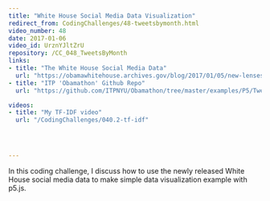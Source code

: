 ```yaml
---
title: "White House Social Media Data Visualization"
redirect_from: CodingChallenges/48-tweetsbymonth.html
video_number: 48
date: 2017-01-06
video_id: UrznYJltZrU
repository: /CC_048_TweetsByMonth
links:
- title: "The White House Social Media Data"
  url: "https://obamawhitehouse.archives.gov/blog/2017/01/05/new-lenses-first-social-media-presidency"
- title: "ITP 'Obamathon' Github Repo"
  url: "https://github.com/ITPNYU/Obamathon/tree/master/examples/P5/TweetsByMonth"

videos:
- title: "My TF-IDF video"
  url: "/CodingChallenges/040.2-tf-idf"




---
```


In this coding challenge, I discuss how to use the newly released White House social media data to make simple data visualization example with p5.js.
